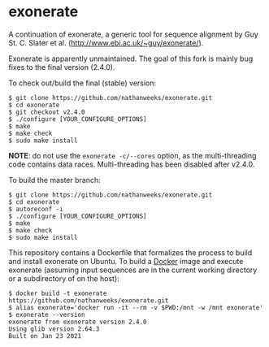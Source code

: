 exonerate
=========

A continuation of exonerate, a generic tool for sequence alignment by Guy St.
C. Slater et al. (http://www.ebi.ac.uk/~guy/exonerate/).

Exonerate is apparently unmaintained. The goal of this fork is mainly bug
fixes to the final version (2.4.0).

To check out/build the final (stable) version:

```
$ git clone https://github.com/nathanweeks/exonerate.git
$ cd exonerate
$ git checkout v2.4.0
$ ./configure [YOUR_CONFIGURE_OPTIONS]
$ make
$ make check
$ sudo make install
```

**NOTE**: do not use the `exonerate -c/--cores` option, as the multi-threading code contains data races.
Multi-threading has been disabled after v2.4.0.

To build the master branch:

```
$ git clone https://github.com/nathanweeks/exonerate.git
$ cd exonerate
$ autoreconf -i
$ ./configure [YOUR_CONFIGURE_OPTIONS]
$ make
$ make check
$ sudo make install
```

This repository contains a Dockerfile that formalizes the process to build and install exonerate on Ubuntu.
To build a [Docker](https://www.docker.com/) image and execute exonerate (assuming input sequences are in the current working directory or a subdirectory of on the host):

```
$ docker build -t exonerate https://github.com/nathanweeks/exonerate.git
$ alias exonerate='docker run -it --rm -v $PWD:/mnt -w /mnt exonerate'
$ exonerate --version
exonerate from exonerate version 2.4.0
Using glib version 2.64.3
Built on Jan 23 2021
```
